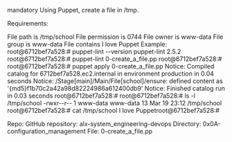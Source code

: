 mandatory Using Puppet, create a file in /tmp.

Requirements:

File path is /tmp/school
File permission is 0744
File owner is www-data
File group is www-data
File contains I love Puppet Example:
root@6712bef7a528:# puppet-lint --version puppet-lint 2.5.2 root@6712bef7a528:# puppet-lint 0-create_a_file.pp root@6712bef7a528:# root@6712bef7a528:# puppet apply 0-create_a_file.pp Notice: Compiled catalog for 6712bef7a528.ec2.internal in environment production in 0.04 seconds Notice: /Stage[main]/Main/File[school]/ensure: defined content as '{md5}f1b70c2a42a98d82224986a612400db9' Notice: Finished catalog run in 0.03 seconds root@6712bef7a528:# root@6712bef7a528:# ls -l /tmp/school -rwxr--r-- 1 www-data www-data 13 Mar 19 23:12 /tmp/school root@6712bef7a528:# cat /tmp/school I love Puppetroot@6712bef7a528:#

Repo:
GitHub repository: alx-system_engineering-devops
Directory: 0x0A-configuration_management
File: 0-create_a_file.pp
